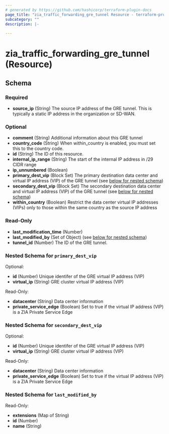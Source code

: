 ```yaml
---
# generated by https://github.com/hashicorp/terraform-plugin-docs
page_title: "zia_traffic_forwarding_gre_tunnel Resource - terraform-provider-zia"
subcategory: ""
description: |-
  
---
```


# zia_traffic_forwarding_gre_tunnel (Resource)





<!-- schema generated by tfplugindocs -->
## Schema

### Required

- **source_ip** (String) The source IP address of the GRE tunnel. This is typically a static IP address in the organization or SD-WAN.

### Optional

- **comment** (String) Additional information about this GRE tunnel
- **country_code** (String) When within_country is enabled, you must set this to the country code.
- **id** (String) The ID of this resource.
- **internal_ip_range** (String) The start of the internal IP address in /29 CIDR range
- **ip_unnumbered** (Boolean)
- **primary_dest_vip** (Block Set) The primary destination data center and virtual IP address (VIP) of the GRE tunnel (see [below for nested schema](#nestedblock--primary_dest_vip))
- **secondary_dest_vip** (Block Set) The secondary destination data center and virtual IP address (VIP) of the GRE tunnel (see [below for nested schema](#nestedblock--secondary_dest_vip))
- **within_country** (Boolean) Restrict the data center virtual IP addresses (VIPs) only to those within the same country as the source IP address

### Read-Only

- **last_modification_time** (Number)
- **last_modified_by** (Set of Object) (see [below for nested schema](#nestedatt--last_modified_by))
- **tunnel_id** (Number) The ID of the GRE tunnel.

<a id="nestedblock--primary_dest_vip"></a>
### Nested Schema for `primary_dest_vip`

Optional:

- **id** (Number) Unique identifer of the GRE virtual IP address (VIP)
- **virtual_ip** (String) GRE cluster virtual IP address (VIP)

Read-Only:

- **datacenter** (String) Data center information
- **private_service_edge** (Boolean) Set to true if the virtual IP address (VIP) is a ZIA Private Service Edge


<a id="nestedblock--secondary_dest_vip"></a>
### Nested Schema for `secondary_dest_vip`

Optional:

- **id** (Number) Unique identifer of the GRE virtual IP address (VIP)
- **virtual_ip** (String) GRE cluster virtual IP address (VIP)

Read-Only:

- **datacenter** (String) Data center information
- **private_service_edge** (Boolean) Set to true if the virtual IP address (VIP) is a ZIA Private Service Edge


<a id="nestedatt--last_modified_by"></a>
### Nested Schema for `last_modified_by`

Read-Only:

- **extensions** (Map of String)
- **id** (Number)
- **name** (String)


